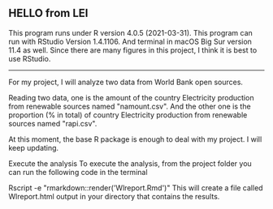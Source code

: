 HELLO from LEI
-------------------------
This program runs under R version 4.0.5 (2021-03-31).
This program can run with RStudio Version 1.4.1106.
And terminal in macOS Big Sur version 11.4 as well.
Since there are many figures in this project, I think it is best to use RStudio.

-----------------------------------
For my project, I will analyze two data from World Bank open sources. 

Reading two data, one is the amount of the country Electricity production from renewable sources named "namount.csv". And the other one is the proportion (% in total) of country Electricity production from renewable sources named "rapi.csv".

At this moment, the base R package is enough to deal with my project.
I will keep updating.

Execute the analysis
To execute the analysis, from the project folder you can run the following code in the terminal

Rscript -e "rmarkdown::render('Wlreport.Rmd')"
This will create a file called Wlreport.html output in your directory that contains the results.

